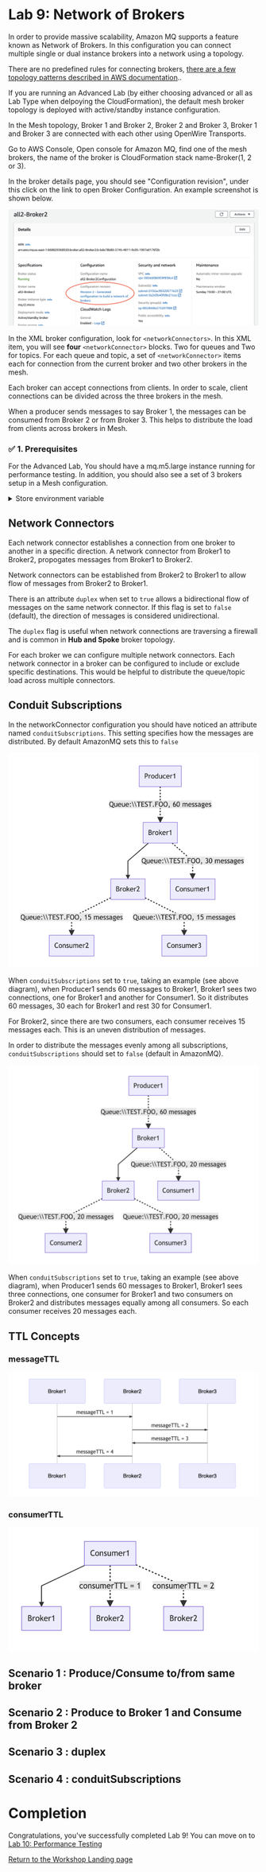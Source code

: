 # Lab 9: Network of Brokers

In order to provide massive scalability, Amazon MQ supports a feature known as Network of Brokers. In this configuration you can connect multiple single or dual instance brokers into a network using a topology.

There are no predefined rules for connecting brokers, [there are a few topology patterns described in AWS documentation](https://docs.aws.amazon.com/amazon-mq/latest/developer-guide/network-of-brokers.html#nob-topologies)..

If you are running an Advanced Lab (by either choosing advanced or all as Lab Type when delpoying the CloudFormation), the default mesh broker topology is deployed with active/standby instance configuration.

In the Mesh topology, Broker 1 and Broker 2, Broker 2 and Broker 3, Broker 1 and Broker 3 are connected with each other using OpenWire Transports.

Go to AWS Console, Open console for Amazon MQ, find one of the mesh brokers, the name of the broker is CloudFormation stack name-Broker(1, 2 or 3).

In the broker details page, you should see "Configuration revision", under this click on the link to open Broker Configuration. An example screenshot is shown below.

![Mesh Broker Configuration](/images/mesh-broker-config.png)

In the XML broker configuration, look for ```<networkConnectors>```. In this XML item, you will see **four** ```<networkConnector>``` blocks. Two for queues and Two for topics. For each queue and topic, a set of ```<networkConnector>``` items each for connection from the current broker and two other brokers in the mesh.

Each broker can accept connections from clients. In order to scale, client connections can be divided across the three brokers in the mesh.

When a producer sends messages to say Broker 1, the messages can be consumed from Broker 2 or from Broker 3. This helps to distribute the load from clients across brokers in Mesh. 

### :white_check_mark: 1. Prerequisites

For the Advanced Lab, You should have a mq.m5.large instance running for performance testing. In addition, you should also see a set of 3 brokers setup in a Mesh configuration. 

<details><summary>Store environment variable</summary><p>

To make it easier to run the commands in the following labs we store frequently used parameters like the Amazon MQ broker url in Bash environment variable.

Go to the [AmazonMQ console](https://console.aws.amazon.com/amazon-mq), and click on the name of the broker (the one with a name starting with the stack name you created)

:white_check_mark: Scroll down to the Connections section and click the **Copy failover string** link beside the OpenWire row 
to copy the string to your clipboard. You need to **repeat this 3 more times** for capturing and saving broker failover urls for the brokers in Mesh network.

![Copy failover link](/images/fail-over-Step2.png)

:white_check_mark: Go to the AWS Console home, find Cloud9 service, open the service console. You should see a pre-built workspace named MQClient. Click on "Open IDE". 
Once the IDE is launched, you should see a bash shell window opened with the workshop github repository synced to amazon-mq-workshop folder.
In the bash shell, type the following commands one at a time (make sure you replace <failover url> with the failover url you copied below).

``` bash
cd ~/environment/amazon-mq-workshop
export temp_url="<failover url>"
export temp1_url="<failover url>"
export temp2_url="<failover url>"
export temp3_url="<failover url>"
echo "perfurl=\"$temp_url\"" >> ~/.bashrc; 
echo "mesh1url=\"$temp1_url\"" >> ~/.bashrc; 
echo "mesh2url=\"$temp2_url\"" >> ~/.bashrc; 
echo "mesh3url=\"$temp3_url\"" >> ~/.bashrc; 
source ~/.bashrc
./setup.sh
```
</details>

## Network Connectors

Each network connector establishes a connection from one broker to another in a specific direction. A network connector from Broker1 to Broker2, propogates messages from Broker1 to Broker2.

Network connectors can be established from Broker2 to Broker1 to allow flow of messages from Broker2 to Broker1. 

There is an attribute ```duplex``` when set to ```true``` allows a bidirectional flow of messages on the same network connector. If this flag is set to ```false``` (default), the direction of messages is considered unidirectional.

The ```duplex``` flag is useful when network connections are traversing a firewall and is common in **Hub and Spoke** broker topology.

For each broker we can configure multiple network connectors. Each network connector in a broker can be configured to include or exclude specific destinations. This would be helpful to distribute the queue/topic load across multiple connectors.

## Conduit Subscriptions

In the networkConnector configuration you should have noticed an attribute named ```conduitSubscriptions```. This setting specifies how the messages are distributed. By default AmazonMQ sets this to ```false```

![conduitSubscriptions enabled](/images/nob-conduit-true.png)

When ```conduitSubscriptions``` set to ```true```, taking an example (see above diagram), when Producer1 sends 60 messages to Broker1, Broker1 sees two connections, one for Broker1 and another for Consumer1. So it distributes 60 messages, 30 each for Broker1 and rest 30 for Consumer1. 

For Broker2, since there are two consumers, each consumer receives 15 messages each. This is an uneven distribution of messages.

In order to distribute the messages evenly among all subscriptions, ```conduitSubscriptions``` should set to ```false``` (default in AmazonMQ).

![conduitSubscriptions disabled](/images/nob-conduit-false.png)

When ```conduitSubscriptions``` set to ```true```, taking an example (see above diagram), when Producer1 sends 60 messages to Broker1, Broker1 sees three connections, one consumer for Broker1 and two consumers on Broker2 and distributes messages equally among all consumers. So each consumer receives 20 messages each.

## TTL Concepts



### messageTTL


![Message TTL](/images/nob-message-ttl.png)

### consumerTTL

![ConsumerTTL](/images/nob-consumer-ttl.png)

## Scenario 1 : Produce/Consume to/from same broker

## Scenario 2 : Produce to Broker 1 and Consume from Broker 2

## Scenario 3 : duplex

## Scenario 4 : conduitSubscriptions

# Completion

Congratulations, you've successfully completed Lab 9! You can move on to [Lab 10: Performance Testing](/labs/lab-10.md)

[Return to the Workshop Landing page](/README.md)
